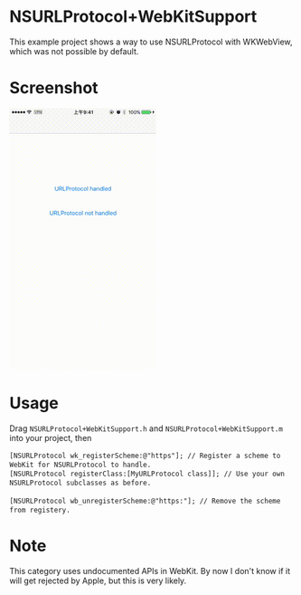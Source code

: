 # NSURLProtocol+WebKitSupport

This example project shows a way to use NSURLProtocol with WKWebView, which was not possible by default.

# Screenshot

![](snapshot.gif)

# Usage

Drag `NSURLProtocol+WebKitSupport.h` and `NSURLProtocol+WebKitSupport.m` into your project, then

```objc
[NSURLProtocol wk_registerScheme:@"https"]; // Register a scheme to WebKit for NSURLProtocol to handle.
[NSURLProtocol registerClass:[MyURLProtocol class]]; // Use your own NSURLProtocol subclasses as before.

[NSURLProtocol wb_unregisterScheme:@"https:"]; // Remove the scheme from registery.
```

# Note

This category uses undocumented APIs in WebKit. By now I don't know if it will get rejected by Apple, but this is very likely. 
